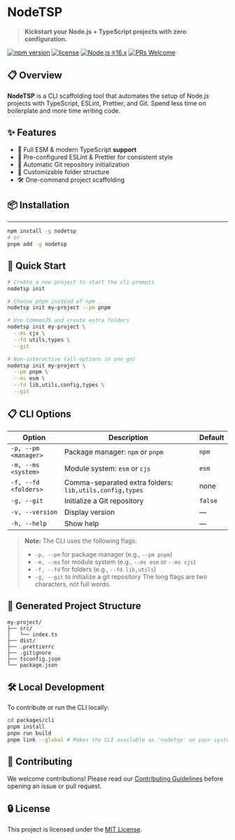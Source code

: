 # NodeTSP

> **Kickstart your Node.js + TypeScript projects with zero configuration.**

[![npm version](https://img.shields.io/badge/version-1.0.0-green.svg?style=flat-square)](https://www.npmjs.com/package/nodetsp) [![license](https://img.shields.io/badge/license-MIT-blue.svg?style=flat-square)](LICENSE) [![Node.js ≥16.x](https://img.shields.io/badge/node-%3E=16.x-brightgreen.svg?style=flat-square)](https://nodejs.org/) [![PRs Welcome](https://img.shields.io/badge/PRs-welcome-brightgreen.svg?style=flat-square)](CONTRIBUTING.md)


## 📋 Overview

**NodeTSP** is a CLI scaffolding tool that automates the setup of Node.js projects with TypeScript, ESLint, Prettier, and Git. Spend less time on boilerplate and more time writing code.

## ✨ Features

- 🚀 Full ESM & modern TypeScript **support**
- 🧹 Pre-configured ESLint & Prettier for consistent style
- 🔄 Automatic Git repository initialization
- 📁 Customizable folder structure
- 🛠️ One-command project scaffolding

## 📦 Installation
****
```bash
npm install -g nodetsp
# or
pnpm add -g nodetsp
```

## 🚀 Quick Start

```bash
# Create a new project to start the cli prompts
nodetsp init

# Choose pnpm instead of npm
nodetsp init my-project --pm pnpm

# Use CommonJS and create extra folders
nodetsp init my-project \
  --ms cjs \
  --fd utils,types \
  --git

# Non-interactive (all options in one go)
nodetsp init my-project \
  --pm pnpm \
  --ms esm \
  --fd lib,utils,config,types \
  --git
```

## 📋 CLI Options

| Option               | Description                                             | Default |
| -------------------- | ------------------------------------------------------- | ------- |
| `-p, --pm <manager>` | Package manager: `npm` or `pnpm`                        | `npm`   |
| `-m, --ms <system>`  | Module system: `esm` or `cjs`                           | `esm`   |
| `-f, --fd <folders>` | Comma-separated extra folders: `lib,utils,config,types` | none    |
| `-g, --git`          | Initialize a Git repository                             | `false` |
| `-v, --version`      | Display version                                         | —       |
| `-h, --help`         | Show help                                               | —       |

> **Note:**
> The CLI uses the following flags:
>
> - `-p, --pm` for package manager (e.g., `--pm pnpm`)
> - `-m, --ms` for module system (e.g., `--ms esm` or `--ms cjs`)
> - `-f, --fd` for folders (e.g., `--fd lib,utils`)
> - `-g, --git` to initialize a git repository
>   The long flags are two characters, not full words.

## 📂 Generated Project Structure

```
my-project/
├── src/
│   └── index.ts
├── dist/
├── .prettierrc
├── .gitignore
├── tsconfig.json
└── package.json
```

## 🛠️ Local Development

To contribute or run the CLI locally:

```bash
cd packages/cli
pnpm install
pnpm run build
pnpm link --global # Makes the CLI available as 'nodetsp' on your system
```

## 👥 Contributing

We welcome contributions! Please read our [Contributing Guidelines](CONTRIBUTING.md) before opening an issue or pull request.

## 🔒 License

This project is licensed under the [MIT License](LICENSE).
